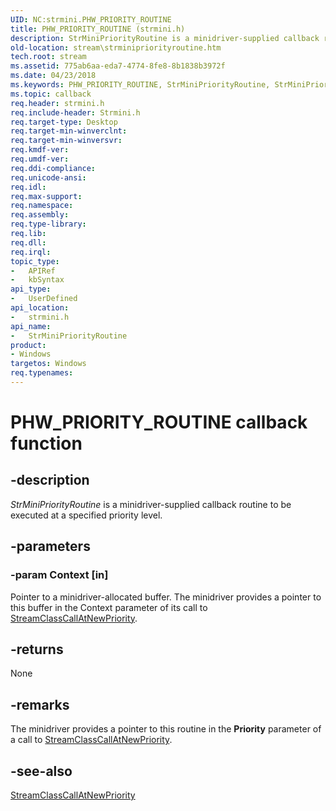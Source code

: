 ```yaml
---
UID: NC:strmini.PHW_PRIORITY_ROUTINE
title: PHW_PRIORITY_ROUTINE (strmini.h)
description: StrMiniPriorityRoutine is a minidriver-supplied callback routine to be executed at a specified priority level.
old-location: stream\strminipriorityroutine.htm
tech.root: stream
ms.assetid: 775ab6aa-eda7-4774-8fe8-8b1838b3972f
ms.date: 04/23/2018
ms.keywords: PHW_PRIORITY_ROUTINE, StrMiniPriorityRoutine, StrMiniPriorityRoutine routine [Streaming Media Devices], stream.strminipriorityroutine, strmini-routines_718339c9-e072-4d3e-a9ec-a0ce2cce4f90.xml, strmini/StrMiniPriorityRoutine
ms.topic: callback
req.header: strmini.h
req.include-header: Strmini.h
req.target-type: Desktop
req.target-min-winverclnt: 
req.target-min-winversvr: 
req.kmdf-ver: 
req.umdf-ver: 
req.ddi-compliance: 
req.unicode-ansi: 
req.idl: 
req.max-support: 
req.namespace: 
req.assembly: 
req.type-library: 
req.lib: 
req.dll: 
req.irql: 
topic_type:
-	APIRef
-	kbSyntax
api_type:
-	UserDefined
api_location:
-	strmini.h
api_name:
-	StrMiniPriorityRoutine
product:
- Windows
targetos: Windows
req.typenames: 
---
```


# PHW_PRIORITY_ROUTINE callback function


## -description


<i>StrMiniPriorityRoutine</i> is a minidriver-supplied callback routine to be executed at a specified priority level.


## -parameters




### -param Context [in]

Pointer to a minidriver-allocated buffer. The minidriver provides a pointer to this buffer in the Context parameter of its call to <a href="https://msdn.microsoft.com/library/windows/hardware/ff568230">StreamClassCallAtNewPriority</a>.


## -returns



None




## -remarks



The minidriver provides a pointer to this routine in the <b>Priority</b> parameter of a call to <a href="https://msdn.microsoft.com/library/windows/hardware/ff568230">StreamClassCallAtNewPriority</a>.




## -see-also




<a href="https://msdn.microsoft.com/library/windows/hardware/ff568230">StreamClassCallAtNewPriority</a>
 

 

